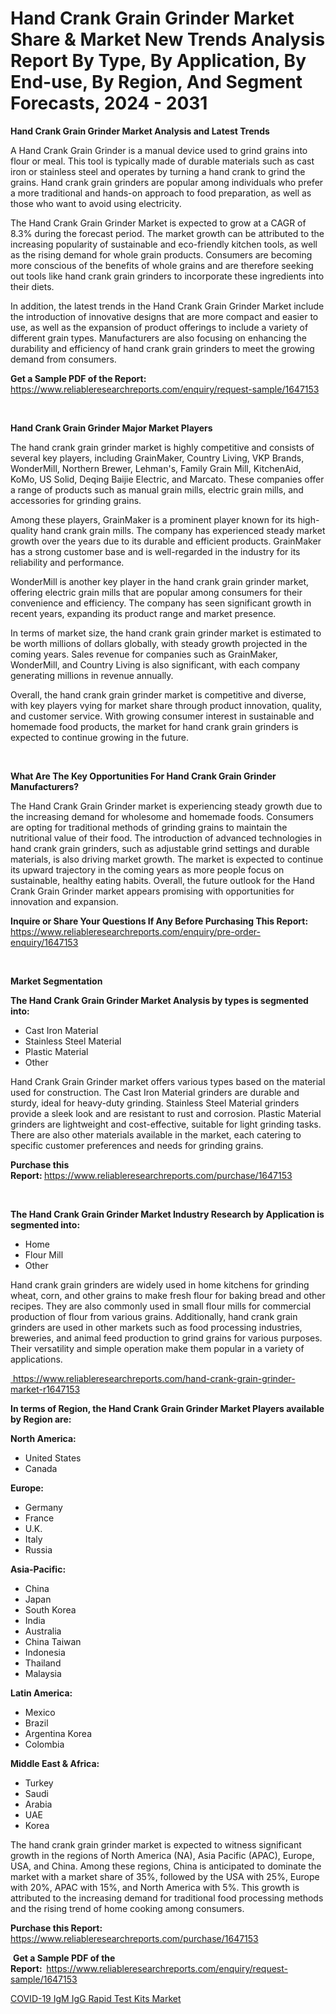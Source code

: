 <p><h1>Hand Crank Grain Grinder Market Share & Market New Trends Analysis Report By Type, By Application, By End-use, By Region, And Segment Forecasts, 2024 - 2031</h1></p><p><strong>Hand Crank Grain Grinder Market Analysis and Latest Trends</strong></p>
<p><p>A Hand Crank Grain Grinder is a manual device used to grind grains into flour or meal. This tool is typically made of durable materials such as cast iron or stainless steel and operates by turning a hand crank to grind the grains. Hand crank grain grinders are popular among individuals who prefer a more traditional and hands-on approach to food preparation, as well as those who want to avoid using electricity.</p><p>The Hand Crank Grain Grinder Market is expected to grow at a CAGR of 8.3% during the forecast period. The market growth can be attributed to the increasing popularity of sustainable and eco-friendly kitchen tools, as well as the rising demand for whole grain products. Consumers are becoming more conscious of the benefits of whole grains and are therefore seeking out tools like hand crank grain grinders to incorporate these ingredients into their diets.</p><p>In addition, the latest trends in the Hand Crank Grain Grinder Market include the introduction of innovative designs that are more compact and easier to use, as well as the expansion of product offerings to include a variety of different grain types. Manufacturers are also focusing on enhancing the durability and efficiency of hand crank grain grinders to meet the growing demand from consumers.</p></p>
<p><strong>Get a Sample PDF of the Report:&nbsp;</strong> <a href="https://www.reliableresearchreports.com/enquiry/request-sample/1647153">https://www.reliableresearchreports.com/enquiry/request-sample/1647153</a></p>
<p>&nbsp;</p>
<p><strong>Hand Crank Grain Grinder Major Market Players</strong></p>
<p><p>The hand crank grain grinder market is highly competitive and consists of several key players, including GrainMaker, Country Living, VKP Brands, WonderMill, Northern Brewer, Lehman's, Family Grain Mill, KitchenAid, KoMo, US Solid, Deqing Baijie Electric, and Marcato. These companies offer a range of products such as manual grain mills, electric grain mills, and accessories for grinding grains.</p><p>Among these players, GrainMaker is a prominent player known for its high-quality hand crank grain mills. The company has experienced steady market growth over the years due to its durable and efficient products. GrainMaker has a strong customer base and is well-regarded in the industry for its reliability and performance.</p><p>WonderMill is another key player in the hand crank grain grinder market, offering electric grain mills that are popular among consumers for their convenience and efficiency. The company has seen significant growth in recent years, expanding its product range and market presence.</p><p>In terms of market size, the hand crank grain grinder market is estimated to be worth millions of dollars globally, with steady growth projected in the coming years. Sales revenue for companies such as GrainMaker, WonderMill, and Country Living is also significant, with each company generating millions in revenue annually.</p><p>Overall, the hand crank grain grinder market is competitive and diverse, with key players vying for market share through product innovation, quality, and customer service. With growing consumer interest in sustainable and homemade food products, the market for hand crank grain grinders is expected to continue growing in the future.</p></p>
<p>&nbsp;</p>
<p><strong>What Are The Key Opportunities For Hand Crank Grain Grinder Manufacturers?</strong></p>
<p><p>The Hand Crank Grain Grinder market is experiencing steady growth due to the increasing demand for wholesome and homemade foods. Consumers are opting for traditional methods of grinding grains to maintain the nutritional value of their food. The introduction of advanced technologies in hand crank grain grinders, such as adjustable grind settings and durable materials, is also driving market growth. The market is expected to continue its upward trajectory in the coming years as more people focus on sustainable, healthy eating habits. Overall, the future outlook for the Hand Crank Grain Grinder market appears promising with opportunities for innovation and expansion.</p></p>
<p><strong>Inquire or Share Your Questions If Any Before Purchasing This Report:</strong> <a href="https://www.reliableresearchreports.com/enquiry/pre-order-enquiry/1647153">https://www.reliableresearchreports.com/enquiry/pre-order-enquiry/1647153</a></p>
<p>&nbsp;</p>
<p><strong>Market Segmentation</strong></p>
<p><strong>The Hand Crank Grain Grinder Market Analysis by types is segmented into:</strong></p>
<p><ul><li>Cast Iron Material</li><li>Stainless Steel Material</li><li>Plastic Material</li><li>Other</li></ul></p>
<p><p>Hand Crank Grain Grinder market offers various types based on the material used for construction. The Cast Iron Material grinders are durable and sturdy, ideal for heavy-duty grinding. Stainless Steel Material grinders provide a sleek look and are resistant to rust and corrosion. Plastic Material grinders are lightweight and cost-effective, suitable for light grinding tasks. There are also other materials available in the market, each catering to specific customer preferences and needs for grinding grains.</p></p>
<p><strong>Purchase this Report:&nbsp;</strong><a href="https://www.reliableresearchreports.com/purchase/1647153">https://www.reliableresearchreports.com/purchase/1647153</a></p>
<p>&nbsp;</p>
<p><strong>The Hand Crank Grain Grinder Market Industry Research by Application is segmented into:</strong></p>
<p><ul><li>Home</li><li>Flour Mill</li><li>Other</li></ul></p>
<p><p>Hand crank grain grinders are widely used in home kitchens for grinding wheat, corn, and other grains to make fresh flour for baking bread and other recipes. They are also commonly used in small flour mills for commercial production of flour from various grains. Additionally, hand crank grain grinders are used in other markets such as food processing industries, breweries, and animal feed production to grind grains for various purposes. Their versatility and simple operation make them popular in a variety of applications.</p></p>
<p><a href="https://www.reliableresearchreports.com/hand-crank-grain-grinder-market-r1647153">&nbsp;https://www.reliableresearchreports.com/hand-crank-grain-grinder-market-r1647153</a></p>
<p><strong>In terms of Region, the Hand Crank Grain Grinder Market Players available by Region are:</strong></p>
<p>
    <p> <strong> North America: </strong>
        <ul>
            <li>United States</li>
            <li>Canada</li>
        </ul>
        </p> 
    <p> <strong> Europe: </strong>
        <ul>
            <li>Germany</li>
            <li>France</li>
            <li>U.K.</li>
            <li>Italy</li>
            <li>Russia</li>
        </ul>
        </p> 
    <p> <strong> Asia-Pacific: </strong>
        <ul>
            <li>China</li>
            <li>Japan</li>
            <li>South Korea</li>
            <li>India</li>
            <li>Australia</li>
            <li>China Taiwan</li>
            <li>Indonesia</li>
            <li>Thailand</li>
            <li>Malaysia</li>
        </ul>
        </p> 
    <p> <strong> Latin America: </strong>
        <ul>
            <li>Mexico</li>
            <li>Brazil</li>
            <li>Argentina Korea</li>
            <li>Colombia</li>
        </ul>
        </p> 
    <p> <strong> Middle East & Africa: </strong>
        <ul>
            <li>Turkey</li>
            <li>Saudi</li>
            <li>Arabia</li>
            <li>UAE</li>
            <li>Korea</li>
        </ul>
    </p>
    </p>
<p><p>The hand crank grain grinder market is expected to witness significant growth in the regions of North America (NA), Asia Pacific (APAC), Europe, USA, and China. Among these regions, China is anticipated to dominate the market with a market share of 35%, followed by the USA with 25%, Europe with 20%, APAC with 15%, and North America with 5%. This growth is attributed to the increasing demand for traditional food processing methods and the rising trend of home cooking among consumers.</p></p>
<p><strong>Purchase this Report: </strong><a href="https://www.reliableresearchreports.com/purchase/1647153">https://www.reliableresearchreports.com/purchase/1647153</a></p>
<p>&nbsp;<strong>Get a Sample PDF of the Report:&nbsp;&nbsp;</strong><a href="https://www.reliableresearchreports.com/enquiry/request-sample/1647153">https://www.reliableresearchreports.com/enquiry/request-sample/1647153</a></p>
<p><strong></strong></p>
<p><p><a href="https://meowing-canidae-761.notion.site/COVID-19-IgM-IgG-Rapid-Test-Kits-Market-Comprehensive-Assessment-by-Type-Application-and-Geograph-1afdd6b983a74e8a870be5d487a03bca">COVID-19 IgM IgG Rapid Test Kits Market</a></p></p>